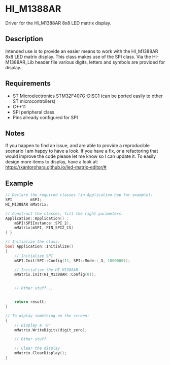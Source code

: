 
# HI_M1388AR
Driver for the HI_M1388AR 8x8 LED matrix display.

## Description
Intended use is to provide an easier means to work with the HI_M1388AR 8x8 LED matrix display. This class makes use of the SPI class.
Via the HI-M1388AR_Lib header file various digits, letters and symbols are provided for display.

## Requirements
- ST Microelectronics STM32F407G-DISC1 (can be ported easily to other ST microcontrollers)
- C++11
- SPI peripheral class
- Pins already configured for SPI

## Notes
If you happen to find an issue, and are able to provide a reproducible scenario I am happy to have a look. If you have a fix, or a refactoring that would improve the code please let me know so I can update it.
To easily design more items to display, have a look at: https://xantorohara.github.io/led-matrix-editor/#
 
## Example
```cpp
// Declare the required classes (in Application.hpp for example):
SPI        mSPI;
HI_M1388AR mMatrix;

// Construct the classes, fill the right parameters:
Application::Application() :
    mSPI(SPIInstance::SPI_2),
    mMatrix(mSPI, PIN_SPI2_CS)
{ }

// Initialize the class:
bool Application::Initialize()
{
    // Initialize SPI
    mSPI.Init(SPI::Config(11, SPI::Mode::_3, 1000000));

    // Initialize the HI-M1388AR
    mMatrix.Init(HI_M1388AR::Config(8));


    // Other stuff...


    return result;
}

// To diplay something on the screen:
{
    // Display a '0'
    mMatrix.WriteDigits(digit_zero);

    // Other stuff

    // Clear the display
    mMatrix.ClearDisplay();
}
```
